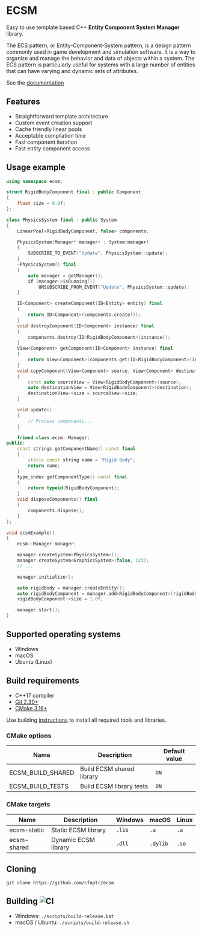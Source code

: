 # ECSM

Easy to use template based C++ **Entity Component System Manager** library.

The ECS pattern, or Entity-Component-System pattern, is a design pattern commonly used in game development and 
simulation software. It is a way to organize and manage the behavior and data of objects within a system. 
The ECS pattern is particularly useful for systems with a large number of entities that can have varying and 
dynamic sets of attributes.

See the [documentation](https://cfnptr.github.io/ecsm)

## Features

* Straightforward template architecture
* Custom event creation support
* Cache friendly linear pools
* Acceptable compilation time
* Fast component iteration
* Fast entity component access

## Usage example

```cpp
using namespace ecsm;

struct RigidBodyComponent final : public Component
{
    float size = 0.0f;
};

class PhysicsSystem final : public System
{
    LinearPool<RigidBodyComponent, false> components;

    PhysicsSystem(Manager* manager) : System(manager)
    {
        SUBSCRIBE_TO_EVENT("Update", PhysicsSystem::update);
    }
    ~PhysicsSystem() final
    {
        auto manager = getManager();
        if (manager->isRunning())
            UNSUBSCRIBE_FROM_EVENT("Update", PhysicsSystem::update);
    }

    ID<Component> createComponent(ID<Entity> entity) final
    {
        return ID<Component>(components.create());
    }
    void destroyComponent(ID<Component> instance) final
    {
        components.destroy(ID<RigidBodyComponent>(instance));
    }
    View<Component> getComponent(ID<Component> instance) final
    {
        return View<Component>(components.get(ID<RigidBodyComponent>(instance)));
    }
    void copyComponent(View<Component> source, View<Component> destination) final
    {
        const auto sourceView = View<RigidBodyComponent>(source);
        auto destinationView = View<RigidBodyComponent>(destination);
        destinationView->size = sourceView->size;
    }

    void update()
    {
        // Process components...
    }

    friend class ecsm::Manager;
public:
    const string& getComponentName() const final
    {
        static const string name = "Rigid Body";
        return name;
    }
    type_index getComponentType() const final
    {
        return typeid(RigidBodyComponent);
    }
    void disposeComponents() final
    {
        components.dispose();
    }
};

void ecsmExample()
{
    ecsm::Manager manager;

    manager.createSystem<PhysicsSystem>();
    manager.createSystem<GraphicsSystem>(false, 123);
    // ...

    manager.initialize();

    auto rigidBody = manager.createEntity();
    auto rigidBodyComponent = manager.add<RigidBodyComponent>(rigidBody);
    rigidBodyComponent->size = 1.0f;

    manager.start();
}
```

## Supported operating systems

* Windows
* macOS
* Ubuntu (Linux)

## Build requirements

* C++17 compiler
* [Git 2.30+](https://git-scm.com/)
* [CMake 3.16+](https://cmake.org/)

Use building [instructions](BUILDING.md) to install all required tools and libraries.

### CMake options

| Name              | Description               | Default value |
|-------------------|---------------------------|---------------|
| ECSM_BUILD_SHARED | Build ECSM shared library | `ON`          |
| ECSM_BUILD_TESTS  | Build ECSM library tests  | `ON`          |

### CMake targets

| Name        | Description          | Windows | macOS    | Linux |
|-------------|----------------------|---------|----------|-------|
| ecsm-static | Static ECSM library  | `.lib`  | `.a`     | `.a`  |
| ecsm-shared | Dynamic ECSM library | `.dll`  | `.dylib` | `.so` |

## Cloning

```
git clone https://github.com/cfnptr/ecsm
```

## Building ![CI](https://github.com/cfnptr/ecsm/actions/workflows/cmake.yml/badge.svg)

* Windows: ```./scripts/build-release.bat```
* macOS / Ubuntu: ```./scripts/build-release.sh```